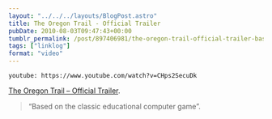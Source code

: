 ```yaml
---
layout: "../../../layouts/BlogPost.astro"
title: The Oregon Trail - Official Trailer
pubDate: 2010-08-03T09:47:43+00:00
tumblr_permalink: /post/897406981/the-oregon-trail-official-trailer-based-on
tags: ["linklog"]
format: "video"
---
```


`youtube: https://www.youtube.com/watch?v=CHps2SecuDk`

[The Oregon Trail &#8211; Official Trailer][1].

> &ldquo;Based on the classic educational computer game&rdquo;.

[1]: https://www.youtube.com/watch?v=CHps2SecuDk

